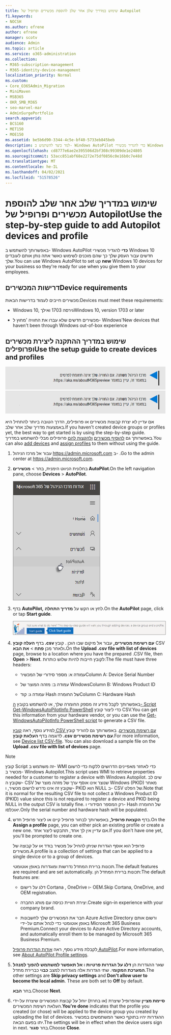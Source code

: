 ```yaml
---
title: שימוש במדריך שלב אחר שלב להוספת מכשירים ופרופיל של Autopilot
f1.keywords:
- NOCSH
ms.author: efrene
author: efrene
manager: scotv
audience: Admin
ms.topic: article
ms.service: o365-administration
ms.collection:
- M365-subscription-management
- M365-identity-device-management
localization_priority: Normal
ms.custom:
- Core_O365Admin_Migration
- MiniMaven
- MSB365
- OKR_SMB_M365
- seo-marvel-mar
- AdminSurgePortfolio
search.appverid:
- BCS160
- MET150
- MOE150
ms.assetid: be5b6d90-3344-4c5e-bf40-5733eb845beb
description: למד כיצד להשתמש ב- Windows AutoPilot כדי להגדיר מכשירי Windows 10 חדשים עבור העסק שלך כך שהם מוכנים לשימוש עובדים.
ms.openlocfilehash: cd8777e6ae2e395506d2bf308c99309de1e24805
ms.sourcegitcommit: 53acc851abf68e2272e75df0856c0e16b0c7e48d
ms.translationtype: MT
ms.contentlocale: he-IL
ms.lasthandoff: 04/02/2021
ms.locfileid: "51578526"
---
```

# <a name="use-the-step-by-step-guide-to-add-autopilot-devices-and-profile"></a><span data-ttu-id="ce1c0-103">שימוש במדריך שלב אחר שלב להוספת מכשירים ופרופיל של Autopilot</span><span class="sxs-lookup"><span data-stu-id="ce1c0-103">Use the step-by-step guide to add Autopilot devices and profile</span></span>

<span data-ttu-id="ce1c0-104">באפשרותך להשתמש ב- Windows AutoPilot **כדי** להגדיר מכשירי Windows 10 חדשים עבור העסק שלך כך שהם מוכנים לשימוש כאשר אתה נותן אותם לעובדים שלך.</span><span class="sxs-lookup"><span data-stu-id="ce1c0-104">You can use Windows AutoPilot to set up **new** Windows 10 devices for your business so they're ready for use when you give them to your employees.</span></span>
  
## <a name="device-requirements"></a><span data-ttu-id="ce1c0-105">דרישות המכשירים</span><span class="sxs-lookup"><span data-stu-id="ce1c0-105">Device requirements</span></span>

<span data-ttu-id="ce1c0-106">מכשירים חייבים לעמוד בדרישות הבאות:</span><span class="sxs-lookup"><span data-stu-id="ce1c0-106">Devices must meet these requirements:</span></span>
  
- <span data-ttu-id="ce1c0-107">Windows 10, גירסה 1703 ואילך</span><span class="sxs-lookup"><span data-stu-id="ce1c0-107">Windows 10, version 1703 or later</span></span>
    
- <span data-ttu-id="ce1c0-108">מכשירים חדשים שלא עברו את החוויה 'מחוץ ל- Windows'</span><span class="sxs-lookup"><span data-stu-id="ce1c0-108">New devices that haven't been through Windows out-of-box experience</span></span>
    
## <a name="use-the-setup-guide-to-create-devices-and-profiles"></a><span data-ttu-id="ce1c0-109">שימוש במדריך ההתקנה ליצירת מכשירים ופרופילים</span><span class="sxs-lookup"><span data-stu-id="ce1c0-109">Use the setup guide to create devices and profiles</span></span>

<span data-ttu-id="ce1c0-110">[![תווית המיידעת אותך שמרכז הניהול משתנה ושניתן למצוא פרטים נוספים ב- aka.ms/aboutM365preview.](../media/m365admincenterchanging.png)](/office365/admin/microsoft-365-admin-center-preview)</span><span class="sxs-lookup"><span data-stu-id="ce1c0-110">[![Label to let you know the admin center is changing and you can find more details at aka.ms/aboutM365preview.](../media/m365admincenterchanging.png)](/office365/admin/microsoft-365-admin-center-preview)</span></span>

<span data-ttu-id="ce1c0-111">אם עדיין לא יצרת קבוצות מכשירים או פרופילים, הדרך הטובה ביותר להתחיל היא באמצעות מדריך שלב אחר שלב.</span><span class="sxs-lookup"><span data-stu-id="ce1c0-111">If you haven't created device groups or profiles yet, the best way to get started is by using the step-by-step guide.</span></span> <span data-ttu-id="ce1c0-112">באפשרותך גם [להוסיף מכשירים](create-and-edit-autopilot-devices.md) [ולהקצות להם](create-and-edit-autopilot-profiles.md) פרופילים מבלי להשתמש במדריך.</span><span class="sxs-lookup"><span data-stu-id="ce1c0-112">You can also [add devices](create-and-edit-autopilot-devices.md) and [assign profiles](create-and-edit-autopilot-profiles.md) to them without using the guide.</span></span> 
  
1. <span data-ttu-id="ce1c0-113">עבור אל מרכז הניהול <a href="https://go.microsoft.com/fwlink/p/?linkid=837890" target="_blank">https://admin.microsoft.com</a> ב- .</span><span class="sxs-lookup"><span data-stu-id="ce1c0-113">Go to the admin center at <a href="https://go.microsoft.com/fwlink/p/?linkid=837890" target="_blank">https://admin.microsoft.com</a>.</span></span>

2. <span data-ttu-id="ce1c0-114">בחלונית הניווט הימנית, בחר  \> **מכשירים AutoPilot**.</span><span class="sxs-lookup"><span data-stu-id="ce1c0-114">On the left navigation pane, choose **Devices** \> **AutoPilot**.</span></span>

    ![במרכז הניהול, בחר מכשירים ולאחר מכן בחר AutoPilot.](../media/AutoPilot.png)
  
2. <span data-ttu-id="ce1c0-116">בדף **AutoPilot,** לחץ או הקש על **מדריך התחלה**.</span><span class="sxs-lookup"><span data-stu-id="ce1c0-116">On the **AutoPilot** page, click or tap **Start guide**.</span></span>
    
    ![Click Start guide for step-by-step instructions for Autopilot.](../media/31662655-d1e6-437d-87ea-c0dec5da56f7.png)
  
3. <span data-ttu-id="ce1c0-118">בדף **העלה קובץ .csv עם רשימת מכשירים,** עבור אל מיקום שבו הוכן . קובץ CSV ולאחר מכן **פתח** \> **את הבא.**</span><span class="sxs-lookup"><span data-stu-id="ce1c0-118">On the **Upload .csv file with list of devices** page, browse to a location where you have the prepared .CSV file, then **Open** \> **Next**.</span></span> <span data-ttu-id="ce1c0-119">לקובץ חייבות להיות שלוש כותרות:</span><span class="sxs-lookup"><span data-stu-id="ce1c0-119">The file must have three headers:</span></span>
    
    - <span data-ttu-id="ce1c0-120">עמודה א: מספר סידורי של המכשיר</span><span class="sxs-lookup"><span data-stu-id="ce1c0-120">Column A: Device Serial Number</span></span>
    
    - <span data-ttu-id="ce1c0-121">עמודה ב: מזהה המוצר של Windows</span><span class="sxs-lookup"><span data-stu-id="ce1c0-121">Column B: Windows Product ID</span></span>
    
    - <span data-ttu-id="ce1c0-122">עמודה ג: קוד Hash של החומרה</span><span class="sxs-lookup"><span data-stu-id="ce1c0-122">Column C: Hardware Hash</span></span>
    
    <span data-ttu-id="ce1c0-123">באפשרותך לקבל מידע זה מספק החומרה שלך, או להשתמש בקובץ [ה- Script Get-WindowsAutoPilotInfo PowerShell](https://www.powershellgallery.com/packages/Get-WindowsAutoPilotInfo) כדי ליצור קובץ CSV.</span><span class="sxs-lookup"><span data-stu-id="ce1c0-123">You can get this information from your hardware vendor, or you can use the [Get-WindowsAutoPilotInfo PowerShell script](https://www.powershellgallery.com/packages/Get-WindowsAutoPilotInfo) to generate a CSV file.</span></span> 
    
    <span data-ttu-id="ce1c0-p103">למידע נוסף, ראה [קובץ CSV עם רשימת מכשירים](../admin/misc/device-list.md). באפשרותך גם להוריד קובץ לדוגמה בדף **העלאת קובץ ‎.csv עם רשימת מכשירים**.</span><span class="sxs-lookup"><span data-stu-id="ce1c0-p103">For more information, see [Device list CSV-file](../admin/misc/device-list.md). You can also download a sample file on the **Upload .csv file with list of devices** page.</span></span> 
    
> [!NOTE]
> <span data-ttu-id="ce1c0-126">קובץ Script זה משתמש ב- WMI כדי לאחזר מאפיינים הדרושים ללקוח כדי לרשום מכשיר ב- Windows Autopilot.</span><span class="sxs-lookup"><span data-stu-id="ce1c0-126">This script uses WMI to retrieve properties needed for a customer to register a device with Windows Autopilot.</span></span> <span data-ttu-id="ce1c0-127">שים לב שקובץ ה- CSV שנוצר אינו אוסף ערך של מזהה מוצר של Windows (PKID) מאחר שקובץ זה אינו נדרש לרשום מכשיר, ו- PKID הוא NULL ב- CSV של הפלט.</span><span class="sxs-lookup"><span data-stu-id="ce1c0-127">Note that it is normal for the resulting CSV file to not collect a Windows Product ID (PKID) value since this is not required to register a device and PKID being NULL in the output CSV is totally fine.</span></span> <span data-ttu-id="ce1c0-128">רק המספר הסידורי ו- Hash של החומרה יאוכלסו.</span><span class="sxs-lookup"><span data-stu-id="ce1c0-128">Only the serial number and hardware hash will be populated.</span></span>
    
4. <span data-ttu-id="ce1c0-129">בדף **הקצאת פרופיל,** באפשרותך לבחור פרופיל קיים או ליצור פרופיל חדש.</span><span class="sxs-lookup"><span data-stu-id="ce1c0-129">On the **Assign a profile** page, you can either pick an existing profile or create a new one.</span></span> <span data-ttu-id="ce1c0-130">אם עדיין אין לך אחד, תתבקש ליצור אחד.</span><span class="sxs-lookup"><span data-stu-id="ce1c0-130">If you don't have one yet, you'll be prompted to create one.</span></span> 
    
    <span data-ttu-id="ce1c0-131">פרופיל הוא אוסף הגדרות שניתן להחיל על מכשיר בודד או על קבוצה של מכשירים.</span><span class="sxs-lookup"><span data-stu-id="ce1c0-131">A profile is a collection of settings that can be applied to a single device or to a group of devices.</span></span>
    
    <span data-ttu-id="ce1c0-132">תכונות ברירת המחדל נדרשות ומוגדרות באופן אוטומטי.</span><span class="sxs-lookup"><span data-stu-id="ce1c0-132">The default features are required and are set automatically.</span></span> <span data-ttu-id="ce1c0-133">תכונות ברירת המחדל הן:</span><span class="sxs-lookup"><span data-stu-id="ce1c0-133">The default features are:</span></span>
    
    - <span data-ttu-id="ce1c0-134">דלג על רישום Cortana , OneDrive ו- OEM.</span><span class="sxs-lookup"><span data-stu-id="ce1c0-134">Skip Cortana, OneDrive, and OEM registration.</span></span>
    
    - <span data-ttu-id="ce1c0-135">יצירת חוויית כניסה עם מותג החברה.</span><span class="sxs-lookup"><span data-stu-id="ce1c0-135">Create sign-in experience with your company brand.</span></span>
    
    - <span data-ttu-id="ce1c0-136">חבר את המכשירים שלך לחשבונות Azure Active Directory ורשום אותם באופן אוטומטי כדי לנהל אותם על-ידי Microsoft 365 Business Premium.</span><span class="sxs-lookup"><span data-stu-id="ce1c0-136">Connect your devices to Azure Active Directory accounts, and automatically enroll them to be managed by Microsoft 365 Business Premium.</span></span>
    
    <span data-ttu-id="ce1c0-137">לקבלת מידע נוסף, ראה [אודות הגדרות פרופיל AutoPilot](autopilot-profile-settings.md).</span><span class="sxs-lookup"><span data-stu-id="ce1c0-137">For more information, see [About AutoPilot Profile settings](autopilot-profile-settings.md).</span></span> 
    
5. <span data-ttu-id="ce1c0-138">שאר ההגדרות הן **דלג על הגדרות פרטיות** ו **אל תאפשר למשתמש להפוך למנהל המערכת המקומי**. שתי הגדרות אלה מוגדרות למצב **כבוי** כברירת מחדל.</span><span class="sxs-lookup"><span data-stu-id="ce1c0-138">The other settings are **Skip privacy settings** and **Don't allow user to become the local admin**. These are both set to **Off** by default.</span></span> 
    
    <span data-ttu-id="ce1c0-139">בחר **הבא**.</span><span class="sxs-lookup"><span data-stu-id="ce1c0-139">Choose **Next**.</span></span>
    
6. <span data-ttu-id="ce1c0-140">**סיימת מציין** שהפרופיל שיצרת (או בחרת) יוחל על קבוצת המכשירים שיצרת על-ידי העלאת רשימת המכשירים.</span><span class="sxs-lookup"><span data-stu-id="ce1c0-140">**You're done** indicates that the profile you created (or chose) will be applied to the device group you created by uploading the list of devices.</span></span> <span data-ttu-id="ce1c0-141">ההגדרות יהיו בתוקף כאשר המשתמשים במכשיר יתו בפעם הבאה.</span><span class="sxs-lookup"><span data-stu-id="ce1c0-141">The settings will be in effect when the device users sign in next.</span></span> <span data-ttu-id="ce1c0-142">בחר **סגור**.</span><span class="sxs-lookup"><span data-stu-id="ce1c0-142">Choose **Close**.</span></span>
